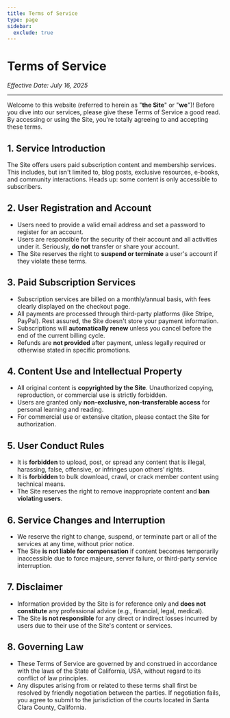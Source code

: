 ```yaml
---
title: Terms of Service
type: page
sidebar:
  exclude: true
---
```

# Terms of Service

*Effective Date: July 16, 2025*

---

Welcome to this website (referred to herein as "**the Site**" or "**we**")! Before you dive into our services, please give these Terms of Service a good read. By accessing or using the Site, you're totally agreeing to and accepting these terms.

## 1. Service Introduction
The Site offers users paid subscription content and membership services. This includes, but isn't limited to, blog posts, exclusive resources, e-books, and community interactions. Heads up: some content is only accessible to subscribers.

## 2. User Registration and Account
- Users need to provide a valid email address and set a password to register for an account.
- Users are responsible for the security of their account and all activities under it. Seriously, **do not** transfer or share your account.
- The Site reserves the right to **suspend or terminate** a user's account if they violate these terms.

## 3. Paid Subscription Services
- Subscription services are billed on a monthly/annual basis, with fees clearly displayed on the checkout page.
- All payments are processed through third-party platforms (like Stripe, PayPal). Rest assured, the Site doesn't store your payment information.
- Subscriptions will **automatically renew** unless you cancel before the end of the current billing cycle.
- Refunds are **not provided** after payment, unless legally required or otherwise stated in specific promotions.

## 4. Content Use and Intellectual Property
- All original content is **copyrighted by the Site**. Unauthorized copying, reproduction, or commercial use is strictly forbidden.
- Users are granted only **non-exclusive, non-transferable access** for personal learning and reading.
- For commercial use or extensive citation, please contact the Site for authorization.

## 5. User Conduct Rules
- It is **forbidden** to upload, post, or spread any content that is illegal, harassing, false, offensive, or infringes upon others' rights.
- It is **forbidden** to bulk download, crawl, or crack member content using technical means.
- The Site reserves the right to remove inappropriate content and **ban violating users**.

## 6. Service Changes and Interruption
- We reserve the right to change, suspend, or terminate part or all of the services at any time, without prior notice.
- The Site **is not liable for compensation** if content becomes temporarily inaccessible due to force majeure, server failure, or third-party service interruption.

## 7. Disclaimer
- Information provided by the Site is for reference only and **does not constitute** any professional advice (e.g., financial, legal, medical).
- The Site **is not responsible** for any direct or indirect losses incurred by users due to their use of the Site's content or services.

## 8. Governing Law
- These Terms of Service are governed by and construed in accordance with the laws of the State of California, USA, without regard to its conflict of law principles.
- Any disputes arising from or related to these terms shall first be resolved by friendly negotiation between the parties. If negotiation fails, you agree to submit to the jurisdiction of the courts located in Santa Clara County, California.